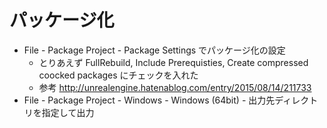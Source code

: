 ﻿# パッケージ化

* File - Package Project - Package Settings でパッケージ化の設定
  * とりあえず FullRebuild, Include Prerequisties, Create compressed coocked packages にチェックを入れた
  * 参考 http://unrealengine.hatenablog.com/entry/2015/08/14/211733
* File - Package Project - Windows - Windows (64bit) - 出力先ディレクトリを指定して出力
